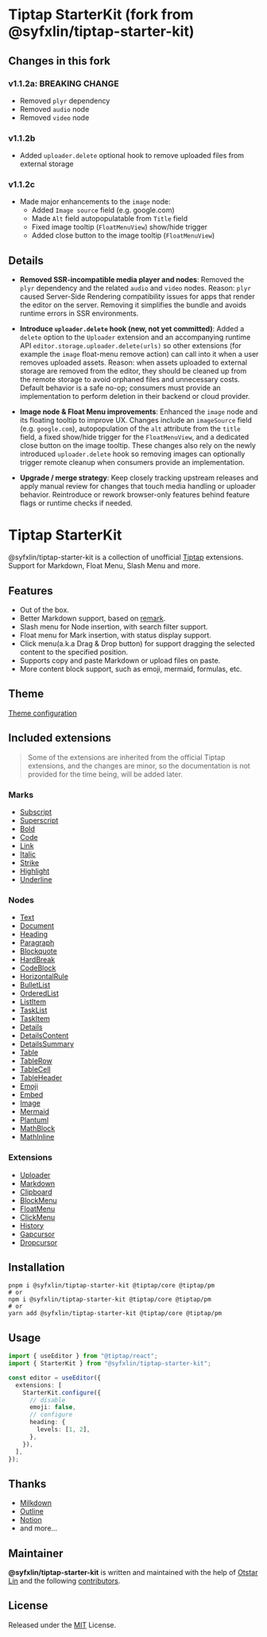 # Tiptap StarterKit (fork from @syfxlin/tiptap-starter-kit)

## Changes in this fork

### v1.1.2a: BREAKING CHANGE

- Removed `plyr` dependency
- Removed `audio` node
- Removed `video` node

### v1.1.2b

- Added `uploader.delete` optional hook to remove uploaded files from external storage

### v1.1.2c

- Made major enhancements to the `image` node:
  - Added `Image source` field (e.g. google.com)
  - Made `Alt` field autopopulatable from `Title` field
  - Fixed image tooltip (`FloatMenuView`) show/hide trigger
  - Added close button to the image tooltip (`FloatMenuView`)

## Details

- **Removed SSR-incompatible media player and nodes**: Removed the `plyr` dependency and the related `audio` and `video` nodes. Reason: `plyr` caused Server-Side Rendering compatibility issues for apps that render the editor on the server. Removing it simplifies the bundle and avoids runtime errors in SSR environments.

- **Introduce `uploader.delete` hook (new, not yet committed)**: Added a `delete` option to the `Uploader` extension and an accompanying runtime API `editor.storage.uploader.delete(urls)` so other extensions (for example the `image` float-menu remove action) can call into it when a user removes uploaded assets. Reason: when assets uploaded to external storage are removed from the editor, they should be cleaned up from the remote storage to avoid orphaned files and unnecessary costs. Default behavior is a safe no-op; consumers must provide an implementation to perform deletion in their backend or cloud provider.

- **Image node & Float Menu improvements**: Enhanced the `image` node and its floating tooltip to improve UX. Changes include an `imageSource` field (e.g. `google.com`), autopopulation of the `alt` attribute from the `title` field, a fixed show/hide trigger for the `FloatMenuView`, and a dedicated close button on the image tooltip. These changes also rely on the newly introduced `uploader.delete` hook so removing images can optionally trigger remote cleanup when consumers provide an implementation.

- **Upgrade / merge strategy**: Keep closely tracking upstream releases and apply manual review for changes that touch media handling or uploader behavior. Reintroduce or rework browser-only features behind feature flags or runtime checks if needed.

# Tiptap StarterKit

@syfxlin/tiptap-starter-kit is a collection of unofficial [Tiptap](https://tiptap.dev) extensions. Support for Markdown, Float Menu, Slash Menu and more.

## Features

- Out of the box.
- Better Markdown support, based on [remark](https://github.com/remarkjs/remark).
- Slash menu for Node insertion, with search filter support.
- Float menu for Mark insertion, with status display support.
- Click menu(a.k.a Drag & Drop button) for support dragging the selected content to the specified position.
- Supports copy and paste Markdown or upload files on paste.
- More content block support, such as emoji, mermaid, formulas, etc.

## Theme

[Theme configuration](./docs/styles/theme.md)

## Included extensions

> Some of the extensions are inherited from the official Tiptap extensions, and the changes are minor,
> so the documentation is not provided for the time being, will be added later.

### Marks

- [Subscript](https://tiptap.dev/docs/editor/extensions/marks/subscript)
- [Superscript](https://tiptap.dev/docs/editor/extensions/marks/superscript)
- [Bold](https://tiptap.dev/docs/editor/extensions/marks/bold)
- [Code](https://tiptap.dev/docs/editor/extensions/marks/code)
- [Link](https://tiptap.dev/docs/editor/extensions/marks/link)
- [Italic](https://tiptap.dev/docs/editor/extensions/marks/italic)
- [Strike](https://tiptap.dev/docs/editor/extensions/marks/strike)
- [Highlight](https://tiptap.dev/docs/editor/extensions/marks/highlight)
- [Underline](https://tiptap.dev/docs/editor/extensions/marks/underline)

### Nodes

- [Text](https://tiptap.dev/docs/editor/extensions/nodes/text)
- [Document](https://tiptap.dev/docs/editor/extensions/nodes/document)
- [Heading](https://tiptap.dev/docs/editor/extensions/nodes/heading)
- [Paragraph](https://tiptap.dev/docs/editor/extensions/nodes/paragraph)
- [Blockquote](https://tiptap.dev/docs/editor/extensions/nodes/blockquote)
- [HardBreak](https://tiptap.dev/docs/editor/extensions/nodes/hard-break)
- [CodeBlock](https://tiptap.dev/docs/editor/extensions/nodes/code-block-lowlight)
- [HorizontalRule](https://tiptap.dev/docs/editor/extensions/nodes/horizontal-rule)
- [BulletList](https://tiptap.dev/docs/editor/extensions/nodes/bullet-list)
- [OrderedList](https://tiptap.dev/docs/editor/extensions/nodes/ordered-list)
- [ListItem](https://tiptap.dev/docs/editor/extensions/nodes/list-item)
- [TaskList](https://tiptap.dev/docs/editor/extensions/nodes/task-list)
- [TaskItem](https://tiptap.dev/docs/editor/extensions/nodes/task-item)
- [Details](./docs/nodes/details.md)
- [DetailsContent](./docs/nodes/details.md)
- [DetailsSummary](./docs/nodes/details.md)
- [Table](https://tiptap.dev/docs/editor/extensions/nodes/table)
- [TableRow](https://tiptap.dev/docs/editor/extensions/nodes/table-row)
- [TableCell](https://tiptap.dev/docs/editor/extensions/nodes/table-cell)
- [TableHeader](https://tiptap.dev/docs/editor/extensions/nodes/table-header)
- [Emoji](./docs/nodes/emoji.md)
- [Embed](./docs/nodes/embed.md)
- [Image](./docs/nodes/image.md)
- [Mermaid](./docs/nodes/mermaid.md)
- [Plantuml](./docs/nodes/plantuml.md)
- [MathBlock](./docs/nodes/math-block.md)
- [MathInline](./docs/nodes/math-inline.md)

### Extensions

- [Uploader](./docs/extensions/uploader.md)
- [Markdown](./docs/extensions/markdown.md)
- [Clipboard](./docs/extensions/clipboard.md)
- [BlockMenu](./docs/extensions/block-menu.md)
- [FloatMenu](./docs/extensions/float-menu.md)
- [ClickMenu](./docs/extensions/click-menu.md)
- [History](https://tiptap.dev/docs/editor/extensions/functionality/undo-redo)
- [Gapcursor](https://tiptap.dev/docs/editor/extensions/functionality/gapcursor)
- [Dropcursor](https://tiptap.dev/docs/editor/extensions/functionality/dropcursor)

## Installation

```shell
pnpm i @syfxlin/tiptap-starter-kit @tiptap/core @tiptap/pm
# or
npm i @syfxlin/tiptap-starter-kit @tiptap/core @tiptap/pm
# or
yarn add @syfxlin/tiptap-starter-kit @tiptap/core @tiptap/pm
```

## Usage

```typescript
import { useEditor } from "@tiptap/react";
import { StarterKit } from "@syfxlin/tiptap-starter-kit";

const editor = useEditor({
  extensions: [
    StarterKit.configure({
      // disable
      emoji: false,
      // configure
      heading: {
        levels: [1, 2],
      },
    }),
  ],
});
```

## Thanks

- [Milkdown](https://github.com/Milkdown/milkdown)
- [Outline](https://github.com/outline/outline)
- [Notion](https://www.notion.so)
- and more...

## Maintainer

**@syfxlin/tiptap-starter-kit** is written and maintained with the help of [Otstar Lin](https://github.com/syfxlin) and the following [contributors](https://github.com/syfxlin/tiptap-starter-kit/graphs/contributors).

## License

Released under the [MIT](https://opensource.org/licenses/MIT) License.
